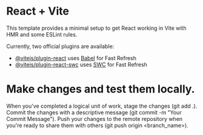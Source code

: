 # React + Vite

This template provides a minimal setup to get React working in Vite with HMR and some ESLint rules.


Currently, two official plugins are available:

- [@vitejs/plugin-react](https://github.com/vitejs/vite-plugin-react/blob/main/packages/plugin-react/README.md) uses [Babel](https://babeljs.io/) for Fast Refresh
- [@vitejs/plugin-react-swc](https://github.com/vitejs/vite-plugin-react-swc) uses [SWC](https://swc.rs/) for Fast Refresh

# Make changes and test them locally.
When you've completed a logical unit of work, stage the changes (git add .).
Commit the changes with a descriptive message (git commit -m "Your Commit Message").
Push your changes to the remote repository when you're ready to share them with others (git push origin <branch_name>).
